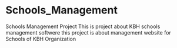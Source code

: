 # Schools_Management
Schools Management Project
This is project about KBH schools management softwere
this project is about management website for Schools of KBH Organization

